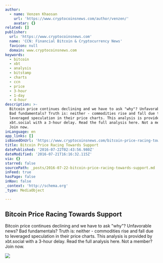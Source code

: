 ```yaml
---
author:
  - name: Venzen Khaosan
    url: 'https://www.cryptocoinsnews.com/author/venzen/'
    avatar: {}
related: []
publisher:
  url: 'https://www.cryptocoinsnews.com'
  name: 'CCN: Financial Bitcoin & Cryptocurrency News'
  favicon: null
  domain: www.cryptocoinsnews.com
keywords:
  - bitcoin
  - xbt
  - analysis
  - bitstamp
  - charts
  - ccn
  - price
  - 3-hour
  - 1-day
  - 4-hour
description: >-
  Bitcoin price continues declining and we have to ask "why"? Unfavorable news?
  Bad fundamentals? Truth is: neither - commodities rise and fall due to
  leveraged speculation in their price charts. This analysis is provided by
  xbt.social with a 3-hour delay. Read the full analysis here. Not a member?
  Join now.
inLanguage: en
app_links: []
isBasedOnUrl: 'https://www.cryptocoinsnews.com/bitcoin-price-racing-towards-support/'
title: Bitcoin Price Racing Towards Support
datePublished: '2016-07-22T02:43:56.980Z'
dateModified: '2016-07-21T16:16:32.115Z'
via: {}
starred: false
sourcePath: _posts/2016-07-22-bitcoin-price-racing-towards-support.md
inFeed: true
hasPage: false
inNav: false
_context: 'http://schema.org'
_type: MediaObject

---
```

<article style=""><h1>Bitcoin Price Racing Towards Support</h1><p>Bitcoin price continues declining and we have to ask "why"? Unfavorable news? Bad fundamentals? Truth is: neither - commodities rise and fall due to leveraged speculation in their price charts. This analysis is provided by xbt.social with a 3-hour delay. Read the full analysis here. Not a member? Join now.</p><img src="https://www.cryptocoinsnews.com/wp-content/uploads/2016/02/Pit-stop-support.jpg" /></article>